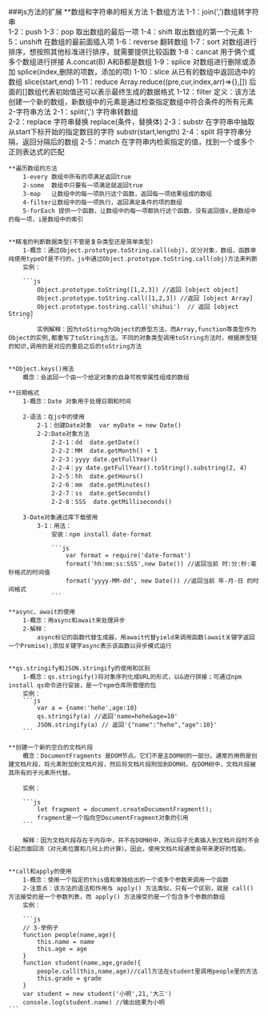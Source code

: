 ###js方法的扩展
    **数组和字符串的相关方法
        1-数组方法
            1-1：join(',')数组转字符串   
            1-2：push
            1-3：pop  取出数组的最后一项
            1-4：shift 取出数组的第一个元素
            1-5：unshift 在数组的最前面插入项
            1-6：reverse 翻转数组
            1-7：sort  对数组进行排序，想按照其他标准进行排序，就需要提供比较函数
            1-8：cancat 用于俩个或多个数组进行拼接  A.concat(B) A和B都是数组
            1-9：splice  对数组进行删除或添加  splice(index,删除的项数，添加的项)
            1-10：slice 从已有的数组中返回选中的数组   slice(start,end)
            1-11：reduce Array.reduce((pre,cur,index,arr)=>{},[]) 后面的[]数组代表初始值还可以表示最终生成的数据格式
            1-12：filter 定义：该方法创建一个新的数组，新数组中的元素是通过检查指定数组中符合条件的所有元素
        2-字符串方法
            2-1：split(',') 字符串转数组   
            2-2：replace 字符串替换 replace(条件，替换体)
            2-3：substr  在字符串中抽取从start下标开始的指定数目的字符 substr(start,length)
            2-4：split 将字符串分隔，返回分隔后的数组
            2-5：match 在字符串内检索指定的值，找到一个或多个正则表达式的匹配


    **遍历数组的方法
        1-every 数组中所有的项满足返回true
        2-some  数组中只要有一项满足就返回true
        3-map   让数组中的每一项执行这个函数，返回每一项结果组成的数组
        4-filter让数组中的每一项执行，返回满足条件的项的数组
        5-forEach 提供一个函数，让数组中的每一项都执行这个函数，没有返回值v,是数组中的每一项，i是数组中的索引


    **精准的判断数据类型(不管是复杂类型还是简单类型)
        1-概念：通过Object.prototype.toString.call(obj)，区分对象，数组，函数单纯使用typeOf是不行的，js中通过Object.prototype.toString.call(obj)方法来判断
        实例：

        ```js
            Object.prototype.toString([1,2,3]) //返回 [object object]
            Object.prototype.toString.call([1,2,3]) //返回 [object Array]
            Object.prototype.tostring.call('shihui')  // 返回 [object String]
        ```
            实例解释：因为toStirng为Object的原型方法，而Array,function等类型作为Object的实例,都重写了toString方法。不同的对象类型调用toString方法时，根据原型链的知识,调用的是对应的重启之后的toString方法


    **Object.keys()用法
        概念：会返回一个由一个给定对象的自身可枚举属性组成的数组

    **日期格式
        1-概念：Date 对象用于处理日期和时间

        2-语法：在js中的使用
            2-1：创建Date对象  var myDate = new Date()
            2-2:Date对象方法
                2-2-1：dd  date.getDate()
                2-2-2：MM  date.getMonth() + 1
                2-2-3：yyyy date.getFullYear()
                2-2-4：yy date.getFullYear().toString().substring(2, 4)
                2-2-5：hh  date.getHours()
                2-2-6：mm  date.getMinutes()
                2-2-7：ss  date.getSeconds()
                2-2-8：SSS  date.getMilliseconds()

        3-Date对象通过库下载使用
            3-1：用法：
                安装：npm install date-format

                ```js
                    var format = require('date-format')
                    format('hh:mm:ss:SSS',new Date()) //返回当前 时:分:秒:毫秒格式的时间值 
                    format('yyyy-MM-dd', new Date()) //返回当前 年-月-日 的时间格式
                ```

    **async、await的使用
        1-概念：用async和await来处理异步
        2-解释：
            async标记的函数代替生成器，用await代替yield来调用函数(await关键字返回一个Promise);添加关键字async表示该函数以异步模式运行


    **qs.stringify和JSON.stringify的使用和区别
        1-概念：qs.stringify()将对象序列化成URL的形式，以&进行拼接；可通过npm install qs命令进行安装，是一个npm仓库所管理的包
        实例：
        ```js
            var a = {name:'hehe',age:10}
            qs.stringify(a) //返回'name=hehe&age=10'
            JSON.stringify(a) // 返回'{"name":"hehe","age":10}'
        ```

    **创建一个新的空白的文档片段
        概念：DocumentFragments 是DOM节点。它们不是主DOM树的一部分。通常的用例是创建文档片段，将元素附加到文档片段，然后将文档片段附加到DOM树。在DOM树中，文档片段被其所有的子元素所代替。

        实例：

        ```js
            let fragment = document.createDocumentFragment();
            fragment是一个指向空DocumentFragment对象的引用
        ```

        解释：因为文档片段存在于内存中，并不在DOM树中，所以将子元素插入到文档片段时不会引起页面回流（对元素位置和几何上的计算）。因此，使用文档片段通常会带来更好的性能。


    **call和apply的使用
        1-概念：使用一个指定的this值和单独给出的一个或多个参数来调用一个函数
        2-注意点：该方法的语法和作用与 apply() 方法类似，只有一个区别，就是 call() 方法接受的是一个参数列表，而 apply() 方法接受的是一个包含多个参数的数组
        实例：

        ```js
        // 3-举例子
        function people(name,age){
            this.name = name
            this.age = age
        }
        function student(name,age,grade){
            people.call(this,name,age)//call方法在student里调用people里的方法
            this.grade = grade
        }
        var student = new student('小明',21,'大三')
        console.log(student.name) //输出结果为小明
    ```